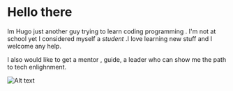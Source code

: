 # **Hello there** 
Im Hugo just another guy trying to learn 
coding programming . I'm not at school yet I 
considered myself a *student* .I love learning
new stuff and I welcome any help.

I also would like to get a mentor , guide,  a leader who can show me the path to tech enlighnment.

![Alt text]( ![94420529](https://github.com/Hugomunoz713/Hugomunoz713/assets/136520765/58ea89be-a909-4a63-804a-335557d8c3f9)
)
